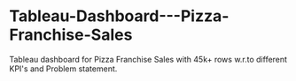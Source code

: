 # Tableau-Dashboard---Pizza-Franchise-Sales
Tableau dashboard for Pizza Franchise Sales with 45k+ rows w.r.to different KPI's and Problem statement. 
